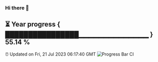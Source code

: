 ### Hi there 👋
⏳ Year progress { ████████████████▁▁▁▁▁▁▁▁▁▁▁▁▁▁ } 55.14 %
---
⏰ Updated on Fri, 21 Jul 2023 06:17:40 GMT
![Progress Bar CI](https://github.com/liununu/liununu/workflows/Progress%20Bar%20CI/badge.svg)
